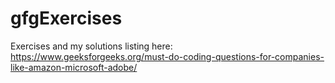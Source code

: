 # gfgExercises
Exercises and my solutions listing here: https://www.geeksforgeeks.org/must-do-coding-questions-for-companies-like-amazon-microsoft-adobe/
